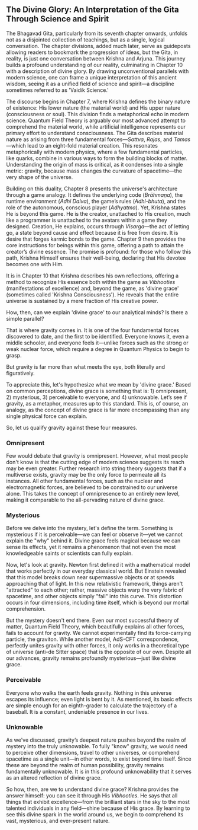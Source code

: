 ## The Divine Glory: An Interpretation of the Gita Through Science and Spirit

The Bhagavad Gita, particularly from its seventh chapter onwards, unfolds not as a disjointed collection of teachings, but as a single, logical conversation. The chapter divisions, added much later, serve as guideposts allowing readers to bookmark the progression of ideas, but the Gita, in reality, is just one conversation between Krishna and Arjuna. This journey builds a profound understanding of our reality, culminating in Chapter 10 with a description of divine glory. By drawing unconventional parallels with modern science, one can frame a unique interpretation of this ancient wisdom, seeing it as a unified field of science and spirit—a discipline sometimes referred to as 'Vaidik Science.'

The discourse begins in Chapter 7, where Krishna defines the binary nature of existence: His lower nature (the material world) and His upper nature (consciousness or soul). This division finds a metaphorical echo in modern science. Quantum Field Theory is arguably our most advanced attempt to comprehend the material world, while artificial intelligence represents our primary effort to understand consciousness. The Gita describes material nature as arising from three fundamental forces—*Sattva*, *Rajas*, and *Tamas*—which lead to an eight-fold material creation. This resonates metaphorically with modern physics, where a few fundamental particles, like quarks, combine in various ways to form the building blocks of matter. Understanding the origin of mass is critical, as it condenses into a single metric: gravity, because mass changes the curvature of spacetime—the very shape of the universe.

Building on this duality, Chapter 8 presents the universe's architecture through a game analogy. It defines the underlying code (*Brāhmaṇa*), the runtime environment (*Adhi Daiva*), the game’s rules (*Adhi-bhuta*), and the role of the autonomous, conscious player (*Adhyatma*). Yet, Krishna states He is beyond this game. He is the creator, unattached to His creation, much like a programmer is unattached to the avatars within a game they designed. Creation, He explains, occurs through *Visarga*—the act of letting go, a state beyond cause and effect because it is free from desire. It is desire that forges karmic bonds to the game. Chapter 9 then provides the core instructions for beings within this game, offering a path to attain the creator’s divine essence. The promise is profound: for those who follow this path, Krishna Himself ensures their well-being, declaring that His devotee becomes one with Him.

It is in Chapter 10 that Krishna describes his own reflections, offering a method to recognize His essence both within the game as *Vibhooties* (manifestations of excellence) and, beyond the game, as 'divine grace' (sometimes called 'Krishna Consciousness'). He reveals that the entire universe is sustained by a mere fraction of His creative power.

How, then, can we explain 'divine grace' to our analytical minds? Is there a simple parallel?

That is where gravity comes in. It is one of the four fundamental forces discovered to date, and the first to be identified. Everyone knows it, even a middle schooler, and everyone feels it—unlike forces such as the strong or weak nuclear force, which require a degree in Quantum Physics to begin to grasp.

But gravity is far more than what meets the eye, both literally and figuratively.

To appreciate this, let's hypothesize what we mean by 'divine grace.' Based on common perceptions, divine grace is something that is: 1) omnipresent, 2) mysterious, 3) perceivable to everyone, and 4) unknowable. Let’s see if gravity, as a metaphor, measures up to this standard. This is, of course, an analogy, as the concept of divine grace is far more encompassing than any single physical force can explain.

So, let us qualify gravity against these four measures.

### **Omnipresent**

Few would debate that gravity is omnipresent. However, what most people don't know is that the cutting edge of modern science suggests its reach may be even greater. Further research into string theory suggests that if a multiverse exists, gravity may be the only force to permeate all its instances. All other fundamental forces, such as the nuclear and electromagnetic forces, are believed to be constrained to our universe alone. This takes the concept of omnipresence to an entirely new level, making it comparable to the all-pervading nature of divine grace.

### **Mysterious**

Before we delve into the mystery, let's define the term. Something is mysterious if it is perceivable—we can feel or observe it—yet we cannot explain the "why" behind it. Divine grace feels magical because we can sense its effects, yet it remains a phenomenon that not even the most knowledgeable saints or scientists can fully explain.

Now, let's look at gravity. Newton first defined it with a mathematical model that works perfectly in our everyday classical world. But Einstein revealed that this model breaks down near supermassive objects or at speeds approaching that of light. In this new relativistic framework, things aren't "attracted" to each other; rather, massive objects warp the very fabric of spacetime, and other objects simply "fall" into this curve. This distortion occurs in four dimensions, including time itself, which is beyond our mortal comprehension.

But the mystery doesn't end there. Even our most successful theory of matter, Quantum Field Theory, which beautifully explains all other forces, fails to account for gravity. We cannot experimentally find its force-carrying particle, the graviton. While another model, AdS-CFT correspondence, perfectly unites gravity with other forces, it only works in a theoretical type of universe (anti-de Sitter space) that is the opposite of our own. Despite all our advances, gravity remains profoundly mysterious—just like divine grace.

### **Perceivable**

Everyone who walks the earth feels gravity. Nothing in this universe escapes its influence; even light is bent by it. As mentioned, its basic effects are simple enough for an eighth-grader to calculate the trajectory of a baseball. It is a constant, undeniable presence in our lives.

### **Unknowable**

As we've discussed, gravity’s deepest nature pushes beyond the realm of mystery into the truly unknowable. To fully "know" gravity, we would need to perceive other dimensions, travel to other universes, or comprehend spacetime as a single unit—in other words, to exist beyond time itself. Since these are beyond the realm of human possibility, gravity remains fundamentally unknowable. It is in this profound unknowability that it serves as an altered reflection of divine grace.

So how, then, are we to understand divine grace? Krishna provides the answer himself: you can see it through His *Vibhooties*. He says that all things that exhibit excellence—from the brilliant stars in the sky to the most talented individuals in any field—shine because of His grace. By learning to see this divine spark in the world around us, we begin to comprehend its vast, mysterious, and ever-present nature.
